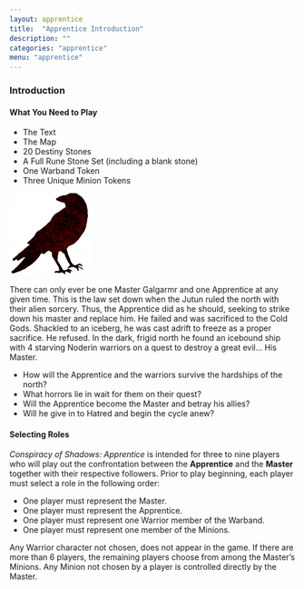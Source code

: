 ```yaml
---
layout: apprentice
title:  "Apprentice Introduction"
description: ""
categories: "apprentice"
menu: "apprentice"
---
```

<h3 class="text-center">Introduction</h3>
<aside class="important">
	<h4>What You Need to Play</h4>
	<ul class="unstyled">
		<li>The Text</li>
		<li>The Map</li>
		<li>20 Destiny Stones</li>
		<li>A Full Rune Stone Set (including a blank stone)</li>
		<li>One Warband Token</li>
		<li>Three Unique Minion Tokens</li>
	</ul>
	<img src="/img/imperio/raven.png" alt="Chapter Icon" class="chapter-icon" />
	
</aside>
<p class="first">There can only ever be one Master Galgarmr and one Apprentice at any given time. This is the law set down when the Jutun ruled the north with their alien sorcery. Thus, the Apprentice did as he should, seeking to strike down his master and replace him. He failed and was sacrificed to the Cold Gods. Shackled to an iceberg, he was cast adrift to freeze as a proper sacrifice. He refused. In the dark, frigid north he found an icebound ship with 4 starving Noderin warriors on a quest to destroy a great evil… His Master.</p>


<ul class="unstyled">
<li>How will the Apprentice and the warriors survive the hardships of the north?</li>
<li>What horrors lie in wait for them on their quest?</li>
<li>Will the Apprentice become the Master and betray his allies?</li>
<li>Will he give in to Hatred and begin the cycle anew?</li>
</ul>
<h4>Selecting Roles</h4>
<p><em>Conspiracy of Shadows: Apprentice</em> is intended for three to nine players who will play out the confrontation between the <strong>Apprentice</strong> and the <strong>Master</strong> together with their respective followers. Prior to play beginning, each player must select a role in the following order:</p>
<ul>
	<li>One player must represent the Master.</li>
	<li>One player must represent the Apprentice.</li>
	<li>One player must represent one Warrior member of the Warband.</li>
	<li>One player must represent one member of the Minions.</li>
</ul>
<p>Any Warrior character not chosen, does not appear in the game. If there are more than 6 players, the remaining players choose from among the Master’s Minions. Any Minion not chosen by a player is controlled directly by the Master.</p>
